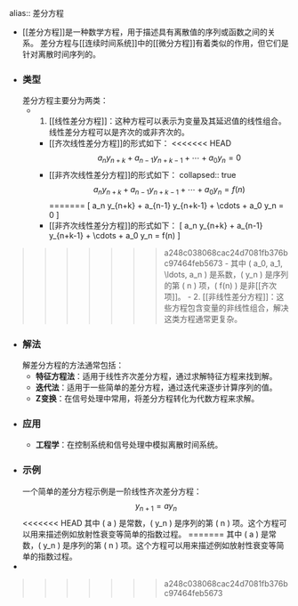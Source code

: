 alias:: 差分方程

- [[差分方程]]是一种数学方程，用于描述具有离散值的序列或函数之间的关系。
  差分方程与[[连续时间系统]]中的[[微分方程]]有着类似的作用，但它们是针对离散时间序列的。
- ### 类型
  差分方程主要分为两类：
	- 1. [[线性差分方程]]：这种方程可以表示为变量及其延迟值的线性组合。线性差分方程可以是齐次的或非齐次的。
		- [[齐次线性差分方程]]的形式如下：
<<<<<<< HEAD
		  $$a_n y_{n+k} + a_{n-1} y_{n+k-1} + \cdots + a_0 y_n = 0$$
		- [[非齐次线性差分方程]]的形式如下：
		  collapsed:: true
		  $$a_n y_{n+k} + a_{n-1} y_{n+k-1} + \cdots + a_0 y_n = f(n)$$
=======
		  \[ a_n y_{n+k} + a_{n-1} y_{n+k-1} + \cdots + a_0 y_n = 0 \]
		- [[非齐次线性差分方程]]的形式如下：
		  \[ a_n y_{n+k} + a_{n-1} y_{n+k-1} + \cdots + a_0 y_n = f(n) \]
>>>>>>> a248c038068cac24d7081fb376bc97464feb5673
			- 其中 \( a_0, a_1, \ldots, a_n \) 是系数，\( y_n \) 是序列的第 \( n \) 项，\( f(n) \) 是非[[齐次项]]。
	- 2. [[非线性差分方程]]：这些方程包含变量的非线性组合，解决这类方程通常更复杂。
- ### 解法
  解差分方程的方法通常包括：
	- **特征方程法**：适用于线性齐次差分方程，通过求解特征方程来找到解。
	- **迭代法**：适用于一些简单的差分方程，通过迭代来逐步计算序列的值。
	- **Z变换**：在信号处理中常用，将差分方程转化为代数方程来求解。
- ### 应用
	- **工程学**：在控制系统和信号处理中模拟离散时间系统。
- ### 示例
  一个简单的差分方程示例是一阶线性齐次差分方程：
  $$ y_{n+1} = a y_n $$
<<<<<<< HEAD
  其中 \( a \) 是常数，\( y_n \) 是序列的第 \( n \) 项。这个方程可以用来描述例如放射性衰变等简单的指数过程。
=======
  其中 \( a \) 是常数，\( y_n \) 是序列的第 \( n \) 项。这个方程可以用来描述例如放射性衰变等简单的指数过程。
-
>>>>>>> a248c038068cac24d7081fb376bc97464feb5673
